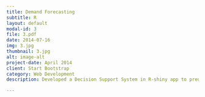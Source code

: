 ```yaml
---
title: Demand Forecasting                
subtitle: R
layout: default
modal-id: 3
file: 3.pdf
date: 2014-07-16
img: 3.jpg
thumbnail: 3.jpg
alt: image-alt
project-date: April 2014
client: Start Bootstrap
category: Web Development
description: Developed a Decision Support System in R-shiny app to predict unit sales for different items sold at grocery stores in Ecuador. Integrated data sources, cleaned and conducted EDA to identify patterns before model building

---
```

